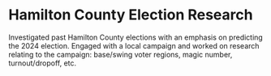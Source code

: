 # Hamilton County Election Research
Investigated past Hamilton County elections with an emphasis on predicting the 2024 election.
Engaged with a local campaign and worked on research relating to the campaign: base/swing voter regions, magic number, turnout/dropoff, etc.


